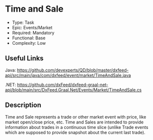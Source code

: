 # Time and Sale

* Type: Task
* Epic: Events/Market
* Required: Mandatory
* Functional: Base
* Complexity: Low

## Useful Links

Java:
https://github.com/devexperts/QD/blob/master/dxfeed-api/src/main/java/com/dxfeed/event/market/TimeAndSale.java

.NET:
https://github.com/dxFeed/dxfeed-graal-net-api/blob/main/src/DxFeed.Graal.Net/Events/Market/TimeAndSale.cs

## Description

Time and Sale represents a trade or other market event with price, like market open/close price, etc.
Time and Sales are intended to provide information about trades in a continuous time slice
(unlike Trade events which are supposed to provide snapshot about the current last trade).
